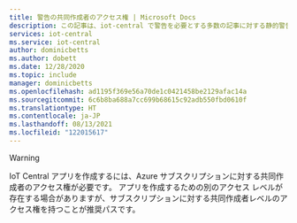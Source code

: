 ```yaml
---
title: 警告の共同作成者のアクセス権 | Microsoft Docs
description: この記事は、iot-central で警告を必要とする多数の記事に対する静的警告です
services: iot-central
ms.service: iot-central
author: dominicbetts
ms.author: dobett
ms.date: 12/28/2020
ms.topic: include
manager: dominicbetts
ms.openlocfilehash: ad1195f369e56a70de1c0421458be2129afac14a
ms.sourcegitcommit: 6c6b8ba688a7cc699b68615c92adb550fbd0610f
ms.translationtype: HT
ms.contentlocale: ja-JP
ms.lasthandoff: 08/13/2021
ms.locfileid: "122015617"
---
```

> [!WARNING]
> IoT Central アプリを作成するには、Azure サブスクリプションに対する共同作成者のアクセス権が必要です。 アプリを作成するための別のアクセス レベルが存在する場合がありますが、サブスクリプションに対する共同作成者レベルのアクセス権を持つことが推奨パスです。